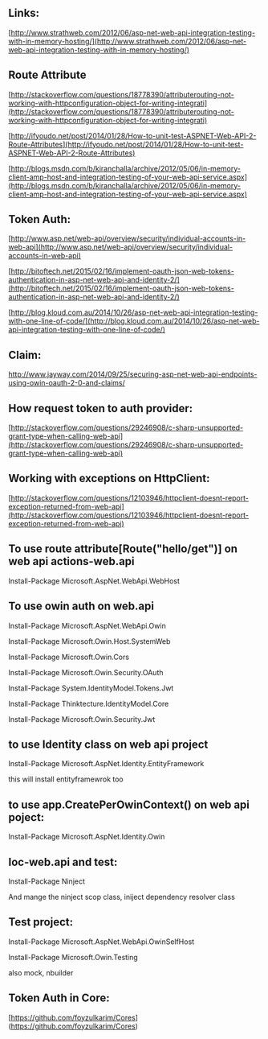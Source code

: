 
Links:
------
[http://www.strathweb.com/2012/06/asp-net-web-api-integration-testing-with-in-memory-hosting/](http://www.strathweb.com/2012/06/asp-net-web-api-integration-testing-with-in-memory-hosting/)


Route Attribute
---------------
[http://stackoverflow.com/questions/18778390/attributerouting-not-working-with-httpconfiguration-object-for-writing-integrati](http://stackoverflow.com/questions/18778390/attributerouting-not-working-with-httpconfiguration-object-for-writing-integrati)

[http://ifyoudo.net/post/2014/01/28/How-to-unit-test-ASPNET-Web-API-2-Route-Attributes](http://ifyoudo.net/post/2014/01/28/How-to-unit-test-ASPNET-Web-API-2-Route-Attributes)

[http://blogs.msdn.com/b/kiranchalla/archive/2012/05/06/in-memory-client-amp-host-and-integration-testing-of-your-web-api-service.aspx](http://blogs.msdn.com/b/kiranchalla/archive/2012/05/06/in-memory-client-amp-host-and-integration-testing-of-your-web-api-service.aspx)


Token Auth:
-----------
[http://www.asp.net/web-api/overview/security/individual-accounts-in-web-api](http://www.asp.net/web-api/overview/security/individual-accounts-in-web-api)

[http://bitoftech.net/2015/02/16/implement-oauth-json-web-tokens-authentication-in-asp-net-web-api-and-identity-2/](http://bitoftech.net/2015/02/16/implement-oauth-json-web-tokens-authentication-in-asp-net-web-api-and-identity-2/)

[http://blog.kloud.com.au/2014/10/26/asp-net-web-api-integration-testing-with-one-line-of-code/](http://blog.kloud.com.au/2014/10/26/asp-net-web-api-integration-testing-with-one-line-of-code/)


Claim:
------
http://www.jayway.com/2014/09/25/securing-asp-net-web-api-endpoints-using-owin-oauth-2-0-and-claims/


How request token to auth provider:
-------------------------------------
[http://stackoverflow.com/questions/29246908/c-sharp-unsupported-grant-type-when-calling-web-api](http://stackoverflow.com/questions/29246908/c-sharp-unsupported-grant-type-when-calling-web-api)


Working with exceptions on HttpClient:
--------------------------------------
[http://stackoverflow.com/questions/12103946/httpclient-doesnt-report-exception-returned-from-web-api](http://stackoverflow.com/questions/12103946/httpclient-doesnt-report-exception-returned-from-web-api)


To use route attribute[Route("hello/get")] on web api actions-web.api
---------------------------------------------------------------
Install-Package Microsoft.AspNet.WebApi.WebHost


To use owin auth on web.api
-----------------------------
Install-Package Microsoft.AspNet.WebApi.Owin 

Install-Package Microsoft.Owin.Host.SystemWeb 

Install-Package Microsoft.Owin.Cors 

Install-Package Microsoft.Owin.Security.OAuth 

Install-Package System.IdentityModel.Tokens.Jwt 

Install-Package Thinktecture.IdentityModel.Core 

Install-Package Microsoft.Owin.Security.Jwt


to use Identity class on web api project
----------------------------------------
Install-Package Microsoft.AspNet.Identity.EntityFramework  

this will install entityframewrok too


to use app.CreatePerOwinContext() on web api poject:
---------------------------------------------------- 
Install-Package Microsoft.AspNet.Identity.Owin


Ioc-web.api and test:
---------------------
Install-Package Ninject

And mange the ninject scop class, iniject dependency resolver class


Test project:
-------------
Install-Package Microsoft.AspNet.WebApi.OwinSelfHost

Install-Package Microsoft.Owin.Testing

also mock, nbuilder

Token Auth in Core:
-------------------
[https://github.com/foyzulkarim/Cores]
(https://github.com/foyzulkarim/Cores)
